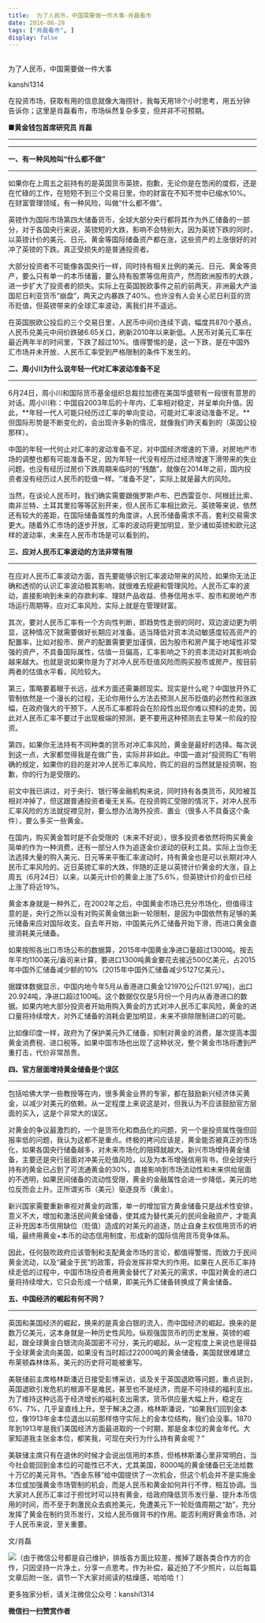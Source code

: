 ```yaml
---
title:  为了人民币，中国需要做一件大事-肖磊看市
date: 2016-06-28
tags: ["肖磊看市", ]
display: false
---
```



## 



为了人民币，中国需要做一件大事




kanshi1314




在投资市场，获取有用的信息就像大海捞针，我每天用18个小时思考，用五分钟告诉你；这里是肖磊看市，市场纵然复杂多变，但并非不可预期。


<a name="OLE_LINK9"></a>

**■黄金钱包首席研究员 肖磊**

****

****

**一、有一种风险叫“什么都不做”**

****

如果你在上周五之前持有的是英国货币英镑，抱歉，无论你是在悠闲的度假，还是在忙碌的工作，在短短不到三个交易日里，你的财富在不知不觉中已缩水10%。在财富管理领域，有一种风险，叫做“什么都不做”。

英镑作为国际市场第四大储备货币，全球大部分央行都将其作为外汇储备的一部分，对于各国央行来说，英镑短的大跌，影响不会特别大，因为英镑下跌的同时，以英镑计价的美元、日元、黄金等国际储备资产都在涨，这些资产的上涨很好的对冲了英镑的下跌。真正受损失的是普通投资者。

大部分投资者不可能像各国央行一样，同时持有相关比例的美元、日元、黄金等资产，要么只有单一的本币储蓄，要么持有股票等信用资产，然而欧洲股市的大跌，进一步扩大了投资者的损失。实际上在英国脱欧事件之前的前两天，非洲最大产油国尼日利亚货币“崩盘”，两天之内暴跌了40%。也许没有人会关心尼日利亚的货币贬值，但英镑带来的全球汇率波动，离我们并不遥远。

在英国脱欧公投后的三个交易日里，人民币中间价连续下调，幅度共870个基点，人民币兑美元中间价跌破6.65关口，刷新2010年以来新低。人民币对美元汇率在最近两年半的时间里，下跌了超过10%。值得警惕的是，这一下跌，是在中国外汇市场并未开放、人民币汇率受到严格限制的条件下发生的。



**二、周小川为什么说年轻一代对汇率波动准备不足**

****

6月24日，周小川和国际货币基金组织总裁拉加德在美国华盛顿有一段很有意思的对话。周小川称：中国自2003年后的十年内，汇率相对稳定，并呈单向升值。因此，**年轻一代人可能只经历过汇率的单向变动，可能对汇率波动准备不足。**但国际形势是不断变化的，会出现许多新的情况，就像我们昨天看到的（英国公投那样）。

中国的年轻一代何止对汇率的波动准备不足，对中国经济增速的下滑，对房地产市场的调整也都有可能准备不足，因为年轻一代没有经历过经济增速下滑带来的失业问题，也没有经历过房价下跌周期来临时的“残酷”，就像在2014年之前，国内投资者没有经历过人民币的贬值一样。“准备不足”，实际上就是最大的风险。

当然，在谈论人民币时，我们确实需要跟俄罗斯卢布、巴西雷亚尔、阿根廷比索、南非兰特、土耳其里拉等等区别开来，但人民币汇率相比欧元、英镑等来说，依然还有较大的差距，在国际储备属性的角度讲，人民币储备需求不高，套利交易需求更大。随着外汇市场的逐步开放，汇率的波动将更加明显，至少诸如英镑和欧元这样的波动率，未来在人民币市场是可以看到的。



**三、应对人民币汇率波动的方法非常有限**

****

在应对人民币汇率波动方面，首先要能够识别汇率波动带来的风险，如果你无法正确和透彻的认识汇率波动极其影响，就很难去规避和管理风险。人民币汇率的波动，直接影响到未来的存款利率、理财产品收益、债券信用水平、股市和房地产市场运行周期等，应对汇率风险，实际上就是在管理财富。

其次，要对人民币汇率有一个方向性判断，即趋势性走弱的同时，双边波动更为明显，这种情况下就需要做好长期应对准备。适当降低对资本流动敏感度较高资产的配置率，比如对股市、房产的配置需要更加谨慎，因为股市和房产属于地域性非常强的资产，不具备国际属性，估值一旦偏高，汇率影响之下的资本流动对其影响会越来越大。也就是说如果你是为了对冲人民币贬值风险而购买股市或房产，按目前两者的估值水平看，风险较大。

第三，策略要着眼于长远，战术方面还需兼顾现实。现实是什么呢？中国放开外汇管制依然是一个漫长的过程，无论你用什么方法去预测人民币贬值的必然性和涨跌幅，在政府强大的干预下，人民币汇率都将会在阶段性出现你难以预料的走势。因此对人民币汇率不要过于出现极端的预测，更不要用这种预测去主导某一阶段的投资。

第四，如果你无法持有不同种类的货币对冲汇率风险，黄金是最好的选择。每次说到这一点，大家都觉得我是在做广告，实际并非如此。中国一直对“投资购汇”有明确的规定，如果你的目的是对冲人民币汇率风险，购汇的目的当然就是投资啊，抱歉，你的行为是受限的。

前文中我已讲过，对于央行、银行等金融机构来说，同时持有各类货币，风险被互相对冲掉了，但这跟普通投资者毫无关系。在投资购汇受限的情况下，对冲人民币汇率风险的方法就捉襟见肘，要么想办法海外投资、置业（很多人不具备这个条件），要么多买一些黄金。

在国内，购买黄金暂时是不会受限的（未来不好说），很多投资者依然将购买黄金简单的作为一种消费，还有一部分人作为追逐金价波动的获利工具。实际上当你无法选择大量的购入美元、日元等来平衡汇率波动时，持有黄金也是可以长期对冲人民币汇率风险的。近日英镑汇率的大跌，伴随的正是以英镑计价黄金的大涨，自上周五（6月24日）以来，以美元计价的黄金上涨了5.6%，但英镑计价的金价已经上涨了将近19%。

黄金本身就是一种外汇，在2002年之后，中国黄金市场已充分市场化，但值得注意的是，央行之所以没有对购买黄金做出新一轮限制，是因为中国依然有足够的美元储备来应对国际收支。自去年开始，中国美元外汇储备开始下滑，而进口黄金直接消耗美元储备。

如果按照各出口市场公布的数据算，2015年中国黄金净进口量超过1300吨。按去年平均1100美元/盎司来计算，要进口1300吨黄金要花去接近500亿美元，占2015年中国外汇储备减少额的10%（2015年中国外汇储备减少5127亿美元）。

据媒体数据显示，中国内地今年5月从香港进口黄金121970公斤(121.97吨)，出口20.924吨，净进口超过100吨。这个数据仅仅是5月份一个月内从香港进口的数据。如果内地大部分投资者开始用购入黄金的方式对冲人民币汇率风险，黄金的进口量将持续增大，对外汇储备的消耗会更加明显，未来不排除限制进口的可能。

比如像印度一样，政府为了保护美元外汇储备，抑制对黄金的消费，屡次提高本国黄金消费税、进口税等。如果中国市场也出现了这种状况，整个黄金市场将遭到严重打击，代价非常昂贵。



**四、官方层面增持黄金储备是个误区**

****

包括哈佛大学一些教授等在内，很多黄金业界的专家，都在鼓励新兴经济体买黄金，以减少对美元的依赖。从一定程度上来说这是对，但我认为不应该鼓励官方层面的买入，这是个非常大的误区。

对黄金的争议最激烈的，一个是货币化和商品化的问题，另一个是投资属性强但回报率低的问题，我认为这都不是重点。终极的拷问应该是，黄金能否被真正的市场化，如果各国央行储备越多，对未来市场化的阻碍就越大。新兴市场增持黄金储备，主要还是央行层面对冲美元贬值风险，以及为本币增强信用背书，但全球央行持有的黄金已占到了可流通黄金的30%，直接影响到市场流动性和未来供给层面的不透明，如果民间储备的流动性受限，黄金的金融属性会进一步降低，美元的地位反而会上升。正所谓劣币（美元）驱逐良币（黄金）。

新兴国家需要重新审视对黄金的政策，单一的增加官方黄金储备只是战术性安排，意义不大，增加和激活民间黄金储备，使其成为替代美元的民间金融资产，才能真正补充因本币信用缺位（贬值）造成的对美元的追逐，防止自身主权信用货币的坍塌，最终用黄金+本币的动态信用制度，形成新的国际信用货币竞争体系。

因此，任何鼓吹政府应该管制和支配黄金市场的言论，都值得警惕，而致力于民间黄金流动，以及“藏金于民”的政策，将会发挥非常大的作用。如果在人民币汇率持续走低的过程中，中国市场投资者用黄金替代了对美元的需求，中国对黄金的进口量将持续增大，它只会形成一个结果，即美元外汇储备转换成了黄金储备。



**五、中国经济的崛起有何不同？**

****

英国和美国经济的崛起，换来的是真金白银的流入，而中国经济的崛起，换来的是数万亿美元，这本身就是一种历史性风险。纵观强国货币的历史发展，英镑的崛起，跟全球黄金白银流向英国密不可分，美元的崛起，从一定程度上来说也是得益于全球黄金流向美国，如果没有当时超过22000吨的黄金储备，美国就很难建立布莱顿森林体系，美元的历史将可能被重写。

美联储前主席格林斯潘近日接受彭博采访，谈及关于英国退欧等问题，重点说到，英国退欧引发危机的根源不是难民，甚至也不是经济，而是不可持续的福利支出。为了维持这种远高于经济增长的福利支出需求，货币供应量大幅上升，稳定在6%、7%，几乎呈直线上升。至于解决之道，格林斯潘说，“如果我们回到金本位，像1913年金本位退出以前那样恪守实际上的金本位结构，我们会没事。1870年到1913年是我们美国经济方面最进取的一个时期，那是金本位的黄金年代。大家知道我主张金本位，都笑我，可现在央行为什么持有黄金呢？”

美联储主席只有在退休的时候才会说出信用的本质，但格林斯潘心里非常明白，当今社会能回到金本位的可能性已不大，尤其美国，8000吨的黄金储备已无法给数十万亿的美元背书。“西金东移”给中国提供了一次机会，但这个机会并不是实施金本位或加强黄金市场管制的机会，而是人民币和黄金如何并行不悖，相互协调。当大家对人民币汇率过于担忧时可以持有黄金，给政府降低货币发行量、提升本币信用的时间，而不至于刺激民众去疯抢美元，免遭美元下一轮贬值周期之“劫”，充分发挥了黄金在制约货币发行，又给人民币做背书的作用。能否利用好黄金市场，对于人民币来说，至关重要。

文/肖磊

<img data-s="300,640" data-type="jpeg" src="http://mmbiz.qpic.cn/mmbiz/rIYcHn0KrPRbfVn0c64hseZuOXGpFibyKDibDvXwZEgFvPTphibOlUHwv4efjjlTEzkD6ib7cCIUF7NYMwsdrClnibw/0?wx_fmt=jpeg" data-ratio="1.1536697247706422" data-w="436"/>（由于微信公号都是自己维护，排版各方面比较差，推掉了跟各类合作方的合作，只因坚持一片净土，分享一点思考。作为补偿，最近拍了不少照片，以后每篇文章后附一张，调节一下大家对阅读的枯燥感，哈哈哈！）



更多独家分析，请关注微信公众号：kanshi1314




**微信扫一扫赞赏作者**